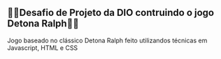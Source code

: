 ## 🐱‍👤Desafio de Projeto da DIO contruindo o jogo Detona Ralph🐱‍👤

Jogo baseado no clássico Detona Ralph feito utilizandos técnicas em Javascript, HTML e CSS

